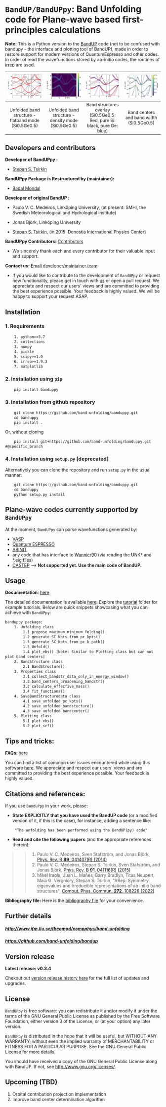 # `BandUP/BandUPpy`: Band Unfolding code for Plane-wave based first-principles calculations             

__Note:__ This is a Python version to the [BandUP](https://github.com/band-unfolding/bandup) code (not to be confused with bandupy - the interface and plotting tool of BandUP), made in order to restore
support for modern versions of QuantumEspresso and other codes. In order ot read the wavefunctions
stored by ab-initio codes, the routines of [irrep](https://github.com/stepan-tsirkin/irrep) are used. 

<!-- =========================================================== -->

<!-- =========================================================== -->
![](imgs/Si50Ge50.png)  |  ![](imgs/Si50Ge50_.png) |  ![](imgs/SiGeOverlayBandStructure.png) |  ![](imgs/band_center_width.png)
:-------------------------:|:-------------------------:|:-------------------------:|:-------------------------:
Unfolded band structure - flatband mode (Si0.5Ge0.5) |  Unfolded band structure - density mode (Si0.5Ge0.5) | Band structures overlay (Si0.5Ge0.5: Red, pure Si: black, pure Ge: blue) | Band centers and band width (Si0.5Ge0.5)
<!-- =========================================================== -->

<!-- =========================================================== -->
## Developers and contributors
<!-- =========================================================== -->

__Developer of BandUPpy :__ 

* [Stepan S. Tsirkin](https://github.com/stepan-tsirkin)

__BandUPpy Package is Restructured by (maintainer):__

* [Badal Mondal](https://github.com/bmondal94) 

__Developer of original BandUP :__ 

  *  Paulo V. C. Medeiros, Linköping University, (at present: SMHI, the Swedish Meteorological and Hydrological Institute)

  *  Jonas Björk, Linköping University
  
  *  [Stepan S. Tsirkin](https://github.com/stepan-tsirkin), (in 2015: Donostia International Physics Center)

__BandUPpy Contributors:__  [Contributors](https://github.com/band-unfolding/banduppy/graphs/contributors)

* We sincerely thank each and every contributor for their valuable input and support.

__Contact us:__ [Email developer/maintainer team](mailto:stepan.tsirkin@ehu.eus,badalmondal.chembgc@gmail.com) 

* If you would like to contribute to the development of `BandUPpy` or request new functionality, please get in touch with [us](mailto:stepan.tsirkin@ehu.eus,badalmondal.chembgc@gmail.com) or open a pull request. We appreciate and respect our users' views and are committed to providing the best experience possible. Your feedback is highly valued. We will be happy to support your request ASAP. 

<!-- =========================================================== -->

<!-- =========================================================== -->
## Installation

### 1. Requirements
```
    1. python>=3.7
    2. collections
    3. numpy
    4. pickle
    5. scipy>=1.0
    6. irrep>=1.9.3
    7. matplotlib
```

### 2. Installation using `pip`

```
    pip install banduppy
```

### 3. Installation from github repository

```
    git clone https://github.com/band-unfolding/banduppy.git
    cd banduppy
    pip install .  
```
Or, without cloning
```
    pip install git+https://github.com/band-unfolding/banduppy.git #@specific_branch
```

### 4. Installation using `setup.py` [deprecated]
Alternatively you can clone the repository and run `setup.py` in the usual manner:

```
    git clone https://github.com/band-unfolding/banduppy.git
    cd banduppy
    python setup.py install
```
<!-- =========================================================== -->

<!-- =========================================================== -->
##  Plane-wave codes currently supported by `BandUPpy`

At the moment, `BandUPpy` can parse wavefunctions generated by: 

  * [VASP](http://www.vasp.at)
  * [Quantum ESPRESSO](http://www.quantum-espresso.org)
  * [ABINIT](http://www.abinit.org)
  * any code that has interface to [Wannier90](http://wannier.org) (via reading the UNK* and *.eig files)
  * [CASTEP](http://www.castep.org)  --> __Not supported yet. Use the main code of BandUP.__

<!-- =========================================================== -->

<!-- =========================================================== -->
## Usage
__Documentation__: [here](docs/USAGE.md)

The detailed documentation is available [here](docs/USAGE.md). Explore the [tutorial](tutorials) folder for example tutorials. Below are quick snippets showcasing what you can achieve with `BandUPpy`:
```
banduppy package:
    1. Unfolding class 
        1.1 propose_maximum_minimum_folding()
        1.2 generate_SC_Kpts_from_pc_kpts()
        1.3 generate_SC_Kpts_from_pc_k_path()
        1.3 Unfold()
        1.4 plot_ebs() [Note: Similar to Plotting class but can not plot band centers]
    2. BandStructure class
        2.1 BandStructure()
    3. Properties class
        3.1 collect_bandstr_data_only_in_energy_window()
        3.2 band_centers_broadening_bandstr()
        3.3 calculate_effecfive_mass()
        3.4 fit_functions()
    4. SaveBandStructuredata class
        4.1 save_unfolded_pc_kpts()
        4.2 save_unfolded_bandstucture()
        4.3 save_unfolded_bandcenter()
    5. Plotting class
        5.1 plot_ebs()
        5.2 plot_scf()
```

<!-- =========================================================== -->
## Tips and tricks:

__FAQs__: [here](docs/FAQs.md)

You can find a list of common user issues encountered while using this software [here](docs/FAQs.md). We appreciate and respect our users' views and are committed to providing the best experience possible. Your feedback is highly valued.

<!-- =========================================================== -->

<!-- =========================================================== -->
## Citations and references:

If you use `BandUPpy` in your work, please:

  * **State EXPLICITLY that you have used the BandUP code** (or a modified version of it, if this is the case), for instance, adding a sentence like: 

         "The unfolding has been performed using the BandUP(py) code"

  * **Read and cite the following papers** (and the appropriate references therein):
    
>> 1. Paulo V. C. Medeiros, Sven Stafström, and Jonas Björk,
   [Phys. Rev. B **89**, 041407(R) (2014)](http://doi.org/10.1103/PhysRevB.89.041407)  
>> 2. Paulo V. C. Medeiros, Stepan S. Tsirkin, Sven Stafström, and Jonas Björk,
   [Phys. Rev. B **91**, 041116(R) (2015)](http://doi.org/10.1103/PhysRevB.91.041116)  
>> 3. Mikel Iraola, Juan L. Mañes, Barry Bradlyn, Titus Neupert, Maia G. Vergniory, Stepan S. Tsirkin,
   "IrRep: Symmetry eigenvalues and irreducible representations of ab initio band structures", [Comput. Phys. Commun. **272**, 108226 (2022)](https://doi.org/10.1016/j.cpc.2021.108226)

__Bibliography file:__ Here is the [bibliography file](docs/REFERENCES.md) for your convenience.

## Further details
##### <http://www.ifm.liu.se/theomod/compphys/band-unfolding>
##### <https://github.com/band-unfolding/bandup>

<!-- =========================================================== -->

<!-- =========================================================== -->
## Version release
__Latest release: v0.3.4__

Chekout out [version release history here](docs/RELEASE.md) for the full list of updates and upgrades.

<!-- =========================================================== -->

<!-- =========================================================== -->
## License

`BandUPpy` is free software: you can redistribute it and/or modify
it under the terms of the GNU General Public License as published by
the Free Software Foundation, either version 3 of the License, or
(at your option) any later version.

`BandUPpy` is distributed in the hope that it will be useful,
but WITHOUT ANY WARRANTY; without even the implied warranty of
MERCHANTABILITY or FITNESS FOR A PARTICULAR PURPOSE.  See the
GNU General Public License for more details.

You should have received a copy of the GNU General Public License
along with BandUP.  If not, see <http://www.gnu.org/licenses/>.
<!-- =========================================================== -->

<!-- =========================================================== -->
## Upcoming (TBD)
1. Orbital contribution projection implementation
2. Improve band center determination algorithm
<!-- =========================================================== -->

